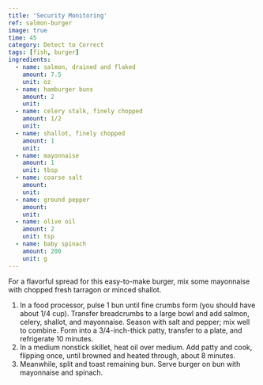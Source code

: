 ```yaml
---
title: 'Security Monitoring'
ref: salmon-burger
image: true
time: 45
category: Detect to Correct
tags: [fish, burger]
ingredients:
  - name: salmon, drained and flaked
    amount: 7.5
    unit: oz
  - name: hamburger buns
    amount: 2
    unit:
  - name: celery stalk, finely chopped
    amount: 1/2
    unit:
  - name: shallot, finely chopped
    amount: 1
    unit:
  - name: mayonnaise
    amount: 1
    unit: tbsp
  - name: coarse salt
    amount:
    unit:
  - name: ground pepper
    amount:
    unit:
  - name: olive oil
    amount: 2
    unit: tsp
  - name: baby spinach
    amount: 200
    unit: g
---
```


For a flavorful spread for this easy-to-make burger, mix some mayonnaise with chopped fresh tarragon or minced shallot.

1. In a food processor, pulse 1 bun until fine crumbs form (you should have about 1/4 cup). Transfer breadcrumbs to a large bowl and add salmon, celery, shallot, and mayonnaise. Season with salt and pepper; mix well to combine. Form into a 3/4-inch-thick patty, transfer to a plate, and refrigerate 10 minutes.
2. In a medium nonstick skillet, heat oil over medium. Add patty and cook, flipping once, until browned and heated through, about 8 minutes.
3. Meanwhile, split and toast remaining bun. Serve burger on bun with mayonnaise and spinach.
